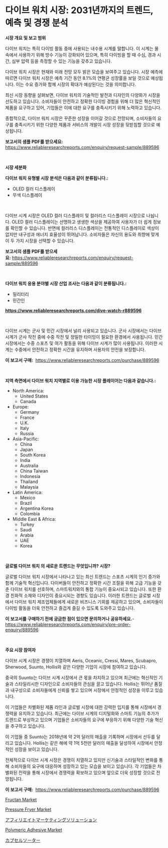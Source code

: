 <p><h1>다이브 워치 시장: 2031년까지의 트렌드, 예측 및 경쟁 분석</h1></p><p><strong>시장 개요 및 보고 범위</strong></p>
<p><p>다이브 워치는 특히 다이빙 활동 중에 사용되는 내수용 시계를 말합니다. 이 시계는 물 속에서 사용하기 위해 방수 기능이 강화되어 있으며, 특히 다이빙을 할 때 수심, 경과 시간, 심부 압력 등을 측정할 수 있는 기능을 갖추고 있습니다.</p><p>다이브 워치 시장은 현재와 미래 전망 모두 밝은 모습을 보여주고 있습니다. 시장 예측에 따르면 다이브 워치 시장은 예측 기간 동안 8.1%의 연평균 성장률을 보일 것으로 예상됩니다. 이는 수요 증가와 함께 시장의 확대가 예상된다는 것을 의미합니다.</p><p>최신 시장 동향을 살펴보면, 다이브 워치의 기술적인 발전과 디자인의 다양화가 시장을 선도하고 있습니다. 소비자들이 안전하고 정확한 다이빙 경험을 위해 더 많은 혁신적인 제품을 요구하고 있어, 기업들은 이에 대한 요구를 충족시키기 위해 노력하고 있습니다.</p><p>종합적으로, 다이브 워치 시장은 꾸준한 성장을 이어갈 것으로 전망되며, 소비자들의 요구를 충족시키기 위한 다양한 제품과 서비스의 개발이 시장 성장을 뒷받침할 것으로 예상됩니다.</p></p>
<p><strong>보고서의 샘플 PDF를 받으세요:</strong> <a href="https://www.reliableresearchreports.com/enquiry/request-sample/889596">https://www.reliableresearchreports.com/enquiry/request-sample/889596</a></p>
<p>&nbsp;</p>
<p><strong>시장 세분화</strong></p>
<p><strong>다이브 워치 유형별 시장 분석은 다음과 같이 분류됩니다.:</strong></p>
<p><ul><li>OLED 컬러 디스플레이</li><li>무색 디스플레이</li></ul></p>
<p>&nbsp;</p>
<p><p>다이브 시계 시장은 OLED 컬러 디스플레이 및 컬러리스 디스플레이 시장으로 나뉩니다. OLED 컬러 디스플레이는 선명하고 생생한 색상을 제공하여 사용자가 더 쉽게 정보를 확인할 수 있습니다. 반면에 컬러리스 디스플레이는 전통적인 디스플레이로 색상이 없지만 내구성과 에너지 효율성이 뛰어납니다. 소비자들은 자신의 용도와 취향에 맞게 이 두 가지 시장을 선택할 수 있습니다.</p></p>
<p><strong>보고서의 샘플 PDF를 받으세요:</strong>&nbsp;<a href="https://www.reliableresearchreports.com/enquiry/request-sample/889596">https://www.reliableresearchreports.com/enquiry/request-sample/889596</a></p>
<p>&nbsp;</p>
<p><strong> 다이브 워치 응용 분야별 시장 산업 조사는 다음과 같이 분류됩니다.:</strong></p>
<p><ul><li>밀리터리</li><li>민간인</li></ul></p>
<p><strong><a href="https://www.reliableresearchreports.com/dive-watch-r889596">https://www.reliableresearchreports.com/dive-watch-r889596</a></strong></p>
<p>&nbsp;</p>
<p><p>다이브 시계는 군사 및 민간 시장에서 널리 사용되고 있습니다. 군사 시장에서는 다이브 시계가 군사 작전 중에 수중 작전 및 정밀한 타이밍이 필요한 환경에서 사용됩니다. 민간 시장에서는 수중 스포츠 및 여가 활동을 위해 다이브 시계가 많이 사용됩니다. 이러한 시계는 수중에서 안전하고 정확한 시간을 유지하며 사용자의 안전을 보장합니다.</p></p>
<p><strong>이 보고서 구매:</strong>&nbsp; <a href="https://www.reliableresearchreports.com/purchase/889596">https://www.reliableresearchreports.com/purchase/889596</a></p>
<p>&nbsp;</p>
<p><strong>지역 측면에서 다이브 워치 지역별로 이용 가능한 시장 플레이어는 다음과 같습니다.:</strong></p>
<p><ul>
    <li>
        North America:
        <ul>
            <li>United States</li>
            <li>Canada</li>
        </ul>
    </li>
    <li>
        Europe:
        <ul>
            <li>Germany</li>
            <li>France</li>
            <li>U.K.</li>
            <li>Italy</li>
            <li>Russia</li>
        </ul>
    </li>
    <li>
        Asia-Pacific:
        <ul>
            <li>China</li>
            <li>Japan</li>
            <li>South Korea</li>
            <li>India</li>
            <li>Australia</li>
            <li>China Taiwan</li>
            <li>Indonesia</li>
            <li>Thailand</li>
            <li>Malaysia</li>
        </ul>
    </li>
    <li>
        Latin America:
        <ul>
            <li>Mexico</li>
            <li>Brazil</li>
            <li>Argentina Korea</li>
            <li>Colombia</li>
        </ul>
    </li>
    <li>
        Middle East & Africa:
        <ul>
            <li>Turkey</li>
            <li>Saudi</li>
            <li>Arabia</li>
            <li>UAE</li>
            <li>Korea</li>
        </ul>
    </li>
    </ul></p>
<p>&nbsp;</p>
<p><strong>글로벌 다이브 워치 의 새로운 트렌드는 무엇입니까? 시장?</strong></p>
<p><p>글로벌 다이브 워치 시장에서 나타나고 있는 최신 트렌드는 스포츠 시계의 인기 증가와 함께 기술적 혁신입니다. 다이버들이 안전하고 정확한 시간 조절을 위해 고급 기능을 갖춘 다이브 워치를 선호하며, 스마트워치와의 통합 기능이 중요시되고 있습니다. 또한 환경 친화적 소재와 디자인이 중요시되는 경향도 있습니다. 이러한 트렌드는 글로벌 시장에서 다이브 워치 제조업체들에게 새로운 비즈니스 기회를 제공하고 있으며, 소비자들이 다이빙 활동을 더욱 안전하고 즐겁게 즐길 수 있도록 도와주고 있습니다.</p></p>
<p><strong>이 보고서를 구매하기 전에 궁금한 점이 있으면 문의하거나 공유하세요.</strong>- <a href="https://www.reliableresearchreports.com/enquiry/pre-order-enquiry/889596">https://www.reliableresearchreports.com/enquiry/pre-order-enquiry/889596</a></p>
<p>&nbsp;</p>
<p><strong>주요 시장 참여자</strong></p>
<p><p>다이브 시계 시장은 경쟁이 치열하며 Aeris, Oceanic, Cressi, Mares, Scubapro, Sherwood, Suunto, Hollis와 같은 다양한 기업이 시장에 참여하고 있습니다. </p><p>중국의 Suunto는 다이브 시계 시장에서 큰 몫을 차지하고 있으며 최근에는 혁신적인 기술과 스타일리시한 디자인으로 소비자들의 관심을 끌고 있습니다. Hollis는 뛰어난 품질과 내구성으로 소비자들에게 신뢰를 쌓고 있으며 시장에서 안정적인 성장을 이루고 있습니다.</p><p>이 기업들은 차별화된 제품 라인과 글로벌 시장에 대한 강력한 입지를 통해 시장에서 경쟁력을 유지하고 있습니다. 최근에는 다이브 시계의 디지털화와 스마트 기능의 추가가 트렌드로 부상하고 있으며 기업들은 소비자들의 요구에 부응하기 위해 다양한 기술 혁신을 추구하고 있습니다.</p><p>이 기업들 중 Suunto는 2018년에 약 2억 달러의 매출을 기록하며 시장에서 선두를 달리고 있습니다. Hollis는 같은 해에 약 1억 5천만 달러의 매출을 달성하여 시장에서 안정적인 성장을 보이고 있습니다.</p><p>전체적으로 다이브 시계 시장은 경쟁이 치열하고 있지만 신기술과 스타일적인 변화를 통해 소비자들의 요구에 대응하며 성장하고 있는 모습을 보이고 있습니다. 각 기업들은 차별화된 전략을 통해 시장에서 경쟁력을 확보하고 있으며 앞으로 더욱 성장할 것으로 전망됩니다.</p></p>
<p><strong>이 보고서 구매:</strong>&nbsp;&nbsp;<a href="https://www.reliableresearchreports.com/purchase/889596">https://www.reliableresearchreports.com/purchase/889596</a></p>
<p><p><a href="https://issuu.com/reportprime-2/docs/fructan-market-size-2030.pptx">Fructan Market</a></p><p><a href="https://view.publitas.com/reportprime-1/pressure-fryer-market-comprehensive-assessment-by-type-application-and-geography/">Pressure Fryer Market</a></p><p><a href="https://github.com/nxboeu02965442/Market-Research-Report-List-1/blob/main/312677829734.md">アフィリエイトマーケティングソリューション</a></p><p><a href="https://issuu.com/reportprime-2/docs/polymeric-adhesive-market-size-2030.pptx">Polymeric Adhesive Market</a></p><p><a href="https://medium.com/@arimuller2009/%E3%82%AB%E3%83%97%E3%82%BB%E3%83%AB%E3%82%BD%E3%83%BC%E3%82%BF%E3%83%BC%E5%B8%82%E5%A0%B4%E3%83%AC%E3%83%9D%E3%83%BC%E3%83%88%E3%81%AF-%E3%81%93%E3%81%AE%E5%B8%82%E5%A0%B4%E3%81%AE%E6%9C%80%E6%96%B0%E3%81%AE%E3%83%88%E3%83%AC%E3%83%B3%E3%83%89%E3%82%84%E6%88%90%E9%95%B7%E3%81%AE%E6%A9%9F%E4%BC%9A%E3%82%92%E6%98%8E%E3%82%89%E3%81%8B%E3%81%AB%E3%81%97%E3%81%A6%E3%81%84%E3%81%BE%E3%81%99-9f58be38e4b0">カプセルソーター</a></p></p>
